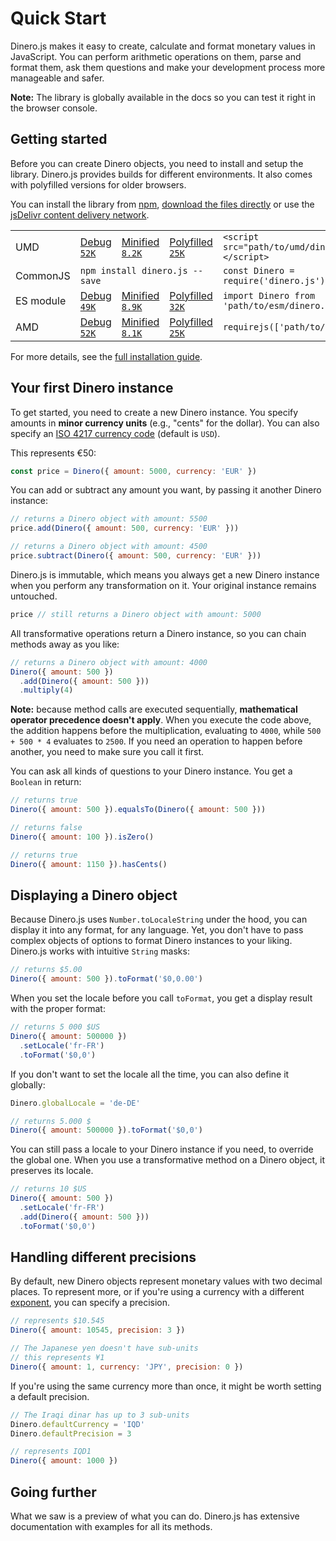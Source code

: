 # Quick Start

Dinero.js makes it easy to create, calculate and format monetary values in JavaScript. You can perform arithmetic operations on them, parse and format them, ask them questions and make your development process more manageable and safer.

**Note:** The library is globally available in the docs so you can test it right in the browser console.

## Getting started

Before you can create Dinero objects, you need to install and setup the library. Dinero.js provides builds for different environments. It also comes with polyfilled versions for older browsers.

You can install the library from [npm][npm:dinero], [download the files directly][jsdelivr:landing] or use the [jsDelivr content delivery network][jsdelivr:cdn].

<div class="overflow-x-auto">
  <table>
    <tbody>
      <tr>
        <td>
          UMD
        </td>
        <td class="whitespace-no-wrap"><a href="https://cdn.jsdelivr.net/npm/dinero.js@latest/build/umd/dinero.js" target="_blank">Debug <code><span class="text-smaller">52K</span></code></a></td>
        <td class="whitespace-no-wrap"><a href="https://cdn.jsdelivr.net/npm/dinero.js@latest/build/umd/dinero.min.js" target="_blank">Minified <code><span class="text-smaller">8.2K</span></code></a></td>
        <td class="whitespace-no-wrap"><a href="https://cdn.jsdelivr.net/npm/dinero.js@latest/build/umd/dinero.polyfilled.min.js" target="_blank">Polyfilled <code><span class="text-smaller">25K</span></code></a></td>
        <td class="whitespace-no-wrap">
          <code>&lt;script src="path/to/umd/dinero.js"&gt;&lt;/script&gt;</code>
        </td>
      </tr>
      <tr>
        <td>
          CommonJS
        </td>
        <td colspan="3" class="whitespace-no-wrap">
          <code>npm install dinero.js --save</code>
        </td>
        <td class="whitespace-no-wrap">
          <code>const Dinero = require('dinero.js')</code>
        </td>
      </tr>
      <tr>
        <td>
          ES module
        </td>
        <td class="whitespace-no-wrap"><a href="https://cdn.jsdelivr.net/npm/dinero.js@latest/build/esm/dinero.js" target="_blank">Debug <code><span class="text-smaller">49K</span></code></a></td>
        <td class="whitespace-no-wrap"><a href="https://cdn.jsdelivr.net/npm/dinero.js@latest/build/esm/dinero.min.js" target="_blank">Minified <code><span class="text-smaller">8.9K</span></code></a></td>
        <td class="whitespace-no-wrap"><a href="https://cdn.jsdelivr.net/npm/dinero.js@latest/build/esm/dinero.polyfilled.min.js" target="_blank">Polyfilled <code><span class="text-smaller">32K</span></code></a></td>
        <td class="whitespace-no-wrap">
          <code>import Dinero from 'path/to/esm/dinero.js'</code>
        </td>
      </tr>
      <tr>
        <td>
          AMD
        </td>
        <td class="whitespace-no-wrap"><a href="https://cdn.jsdelivr.net/npm/dinero.js@latest/build/amd/dinero.js" target="_blank">Debug <code><span class="text-smaller">52K</span></code></a></td>
        <td class="whitespace-no-wrap"><a href="https://cdn.jsdelivr.net/npm/dinero.js@latest/build/amd/dinero.min.js" target="_blank">Minified <code><span class="text-smaller">8.1K</span></code></a></td>
        <td class="whitespace-no-wrap"><a href="https://cdn.jsdelivr.net/npm/dinero.js@latest/build/amd/dinero.polyfilled.min.js" target="_blank">Polyfilled <code><span class="text-smaller">25K</span></code></a></td>
        <td class="whitespace-no-wrap">
          <code>requirejs(['path/to/amd/dinero'])</code>
        </td>
      </tr>
    </tbody>
  </table>
</div>

For more details, see the [full installation guide][dinero:install].

## Your first Dinero instance

To get started, you need to create a new Dinero instance. You specify amounts in **minor currency units** (e.g., "cents" for the dollar). You can also specify an [ISO 4217 currency code][wiki:iso-4217] (default is `USD`).

This represents €50:

```js
const price = Dinero({ amount: 5000, currency: 'EUR' })
```

You can add or subtract any amount you want, by passing it another Dinero instance:

```js
// returns a Dinero object with amount: 5500
price.add(Dinero({ amount: 500, currency: 'EUR' }))

// returns a Dinero object with amount: 4500
price.subtract(Dinero({ amount: 500, currency: 'EUR' }))
```

Dinero.js is immutable, which means you always get a new Dinero instance when you perform any transformation on it. Your original instance remains untouched.

```js
price // still returns a Dinero object with amount: 5000
```

All transformative operations return a Dinero instance, so you can chain methods away as you like:

```js
// returns a Dinero object with amount: 4000
Dinero({ amount: 500 })
  .add(Dinero({ amount: 500 }))
  .multiply(4)
```

**Note:** because method calls are executed sequentially, **mathematical operator precedence doesn't apply**. When you execute the code above, the addition happens before the multiplication, evaluating to `4000`, while `500 + 500 * 4` evaluates to `2500`. If you need an operation to happen before another, you need to make sure you call it first.

You can ask all kinds of questions to your Dinero instance. You get a `Boolean` in return:

```js
// returns true
Dinero({ amount: 500 }).equalsTo(Dinero({ amount: 500 }))

// returns false
Dinero({ amount: 100 }).isZero()

// returns true
Dinero({ amount: 1150 }).hasCents()
```

## Displaying a Dinero object

Because Dinero.js uses `Number.toLocaleString` under the hood, you can display it into any format, for any language. Yet, you don't have to pass complex objects of options to format Dinero instances to your liking. Dinero.js works with intuitive `String` masks:

```js
// returns $5.00
Dinero({ amount: 500 }).toFormat('$0,0.00')
```

When you set the locale before you call `toFormat`, you get a display result with the proper format:

```js
// returns 5 000 $US
Dinero({ amount: 500000 })
  .setLocale('fr-FR')
  .toFormat('$0,0')
```

If you don't want to set the locale all the time, you can also define it globally:

```js
Dinero.globalLocale = 'de-DE'

// returns 5.000 $
Dinero({ amount: 500000 }).toFormat('$0,0')
```

You can still pass a locale to your Dinero instance if you need, to override the global one. When you use a transformative method on a Dinero object, it preserves its locale.

```js
// returns 10 $US
Dinero({ amount: 500 })
  .setLocale('fr-FR')
  .add(Dinero({ amount: 500 }))
  .toFormat('$0,0')
```

## Handling different precisions

By default, new Dinero objects represent monetary values with two decimal places. To represent more, or if you're using a currency with a different [exponent](https://en.wikipedia.org/wiki/ISO_4217#Treatment_of_minor_currency_units_(the_%22exponent%22)), you can specify a precision.

```js
// represents $10.545
Dinero({ amount: 10545, precision: 3 })

// The Japanese yen doesn't have sub-units
// this represents ¥1
Dinero({ amount: 1, currency: 'JPY', precision: 0 })
```

If you're using the same currency more than once, it might be worth setting a default precision.

```js
// The Iraqi dinar has up to 3 sub-units
Dinero.defaultCurrency = 'IQD'
Dinero.defaultPrecision = 3

// represents IQD1
Dinero({ amount: 1000 })
```

## Going further

What we saw is a preview of what you can do. Dinero.js has extensive documentation with examples for all its methods.

[npm:dinero]: https://www.npmjs.com/dinero.js
[dinero:install]: /api-reference/install.html
[jsdelivr:landing]: https://www.jsdelivr.com/package/npm/dinero.js
[jsdelivr:cdn]: https://cdn.jsdelivr.net/npm/dinero.js/build
[wiki:iso-4217]: https://en.wikipedia.org/wiki/ISO_4217
